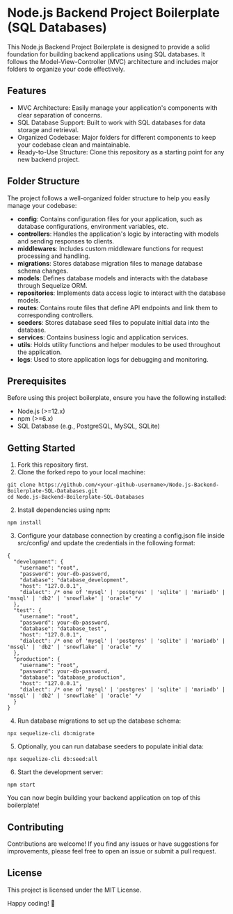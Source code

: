 # Node.js Backend Project Boilerplate (SQL Databases)

This Node.js Backend Project Boilerplate is designed to provide a solid foundation for building backend applications using SQL databases. It follows the Model-View-Controller (MVC) architecture and includes major folders to organize your code effectively.

## Features

- MVC Architecture: Easily manage your application's components with clear separation of concerns.
- SQL Database Support: Built to work with SQL databases for data storage and retrieval.
- Organized Codebase: Major folders for different components to keep your codebase clean and maintainable.
- Ready-to-Use Structure: Clone this repository as a starting point for any new backend project.

## Folder Structure

The project follows a well-organized folder structure to help you easily manage your codebase:

- **config**: Contains configuration files for your application, such as database configurations, environment variables, etc.
- **controllers**: Handles the application's logic by interacting with models and sending responses to clients.
- **middlewares**: Includes custom middleware functions for request processing and handling.
- **migrations**: Stores database migration files to manage database schema changes.
- **models**: Defines database models and interacts with the database through Sequelize ORM.
- **repositories**: Implements data access logic to interact with the database models.
- **routes**: Contains route files that define API endpoints and link them to corresponding controllers.
- **seeders**: Stores database seed files to populate initial data into the database.
- **services**: Contains business logic and application services.
- **utils**: Holds utility functions and helper modules to be used throughout the application.
- **logs**: Used to store application logs for debugging and monitoring.

## Prerequisites

Before using this project boilerplate, ensure you have the following installed:

- Node.js (>=12.x)
- npm (>=6.x)
- SQL Database (e.g., PostgreSQL, MySQL, SQLite)

## Getting Started

1. Fork this repository first.
2. Clone the forked repo to your local machine:

```
git clone https://github.com/<your-github-username>/Node.js-Backend-Boilerplate-SQL-Databases.git
cd Node.js-Backend-Boilerplate-SQL-Databases
```

2. Install dependencies using npm:

```
npm install
```

3. Configure your database connection by creating a config.json file inside src/config/ and update the credentials in the following format:
```
{
  "development": {
    "username": "root",
    "password": your-db-password,
    "database": "database_development",
    "host": "127.0.0.1",
    "dialect": /* one of 'mysql' | 'postgres' | 'sqlite' | 'mariadb' | 'mssql' | 'db2' | 'snowflake' | 'oracle' */
  },
  "test": {
    "username": "root",
    "password": your-db-password,
    "database": "database_test",
    "host": "127.0.0.1",
    "dialect": /* one of 'mysql' | 'postgres' | 'sqlite' | 'mariadb' | 'mssql' | 'db2' | 'snowflake' | 'oracle' */
  },
  "production": {
    "username": "root",
    "password": your-db-password,
    "database": "database_production",
    "host": "127.0.0.1",
    "dialect": /* one of 'mysql' | 'postgres' | 'sqlite' | 'mariadb' | 'mssql' | 'db2' | 'snowflake' | 'oracle' */
  }
}
```

4. Run database migrations to set up the database schema:

```
npx sequelize-cli db:migrate
```

5. Optionally, you can run database seeders to populate initial data:

```
npx sequelize-cli db:seed:all
```

6. Start the development server:

```
npm start
```

You can now begin building your backend application on top of this boilerplate!

## Contributing

Contributions are welcome! If you find any issues or have suggestions for improvements, please feel free to open an issue or submit a pull request.

## License
This project is licensed under the MIT License.

Happy coding! :rocket:
